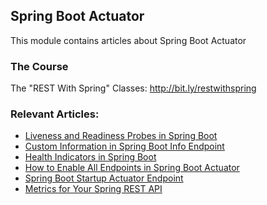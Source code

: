 ## Spring Boot Actuator

This module contains articles about Spring Boot Actuator

### The Course
The "REST With Spring" Classes: http://bit.ly/restwithspring

### Relevant Articles:

- [Liveness and Readiness Probes in Spring Boot](https://www.baeldung.com/spring-liveness-readiness-probes)
- [Custom Information in Spring Boot Info Endpoint](https://www.baeldung.com/spring-boot-info-actuator-custom)
- [Health Indicators in Spring Boot](https://www.baeldung.com/spring-boot-health-indicators)
- [How to Enable All Endpoints in Spring Boot Actuator](https://www.baeldung.com/spring-boot-actuator-enable-endpoints)
- [Spring Boot Startup Actuator Endpoint](https://www.baeldung.com/spring-boot-actuator-startup)
- [Metrics for Your Spring REST API](https://www.baeldung.com/spring-rest-api-metrics)
